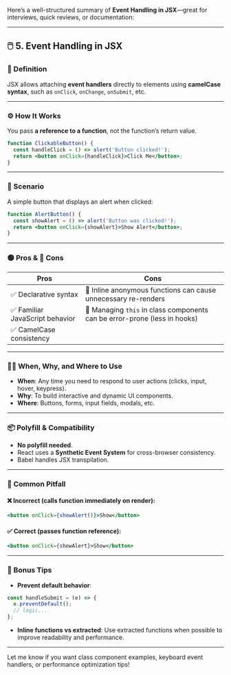 Here’s a well-structured summary of **Event Handling in JSX**—great for interviews, quick reviews, or documentation:

---

## 🖱️ 5. Event Handling in JSX

### 📘 Definition
JSX allows attaching **event handlers** directly to elements using **camelCase syntax**, such as `onClick`, `onChange`, `onSubmit`, etc.

---

### ⚙️ How It Works

You pass **a reference to a function**, not the function’s return value.

```jsx
function ClickableButton() {
  const handleClick = () => alert('Button clicked!');
  return <button onClick={handleClick}>Click Me</button>;
}
```

---

### 🎯 Scenario

A simple button that displays an alert when clicked:

```jsx
function AlertButton() {
  const showAlert = () => alert('Button was clicked!');
  return <button onClick={showAlert}>Show Alert</button>;
}
```

---

### 🟢 Pros & 🔴 Cons

| Pros                            | Cons                                                                 |
|----------------------------------|----------------------------------------------------------------------|
| ✅ Declarative syntax           | 🔴 Inline anonymous functions can cause unnecessary re-renders       |
| ✅ Familiar JavaScript behavior | 🔴 Managing `this` in class components can be error-prone (less in hooks) |
| ✅ CamelCase consistency        |                                                                      |

---

### 🕵️‍♀️ When, Why, and Where to Use

- **When**: Any time you need to respond to user actions (clicks, input, hover, keypress).
- **Why**: To build interactive and dynamic UI components.
- **Where**: Buttons, forms, input fields, modals, etc.

---

### 📦 Polyfill & Compatibility

- **No polyfill needed**.
- React uses a **Synthetic Event System** for cross-browser consistency.
- Babel handles JSX transpilation.

---

### 🚨 Common Pitfall

#### ❌ Incorrect (calls function immediately on render):
```jsx
<button onClick={showAlert()}>Show</button>
```

#### ✅ Correct (passes function reference):
```jsx
<button onClick={showAlert}>Show</button>
```

---

### 🧠 Bonus Tips

- **Prevent default behavior**:
```jsx
const handleSubmit = (e) => {
  e.preventDefault();
  // logic...
};
```

- **Inline functions vs extracted**:
  Use extracted functions when possible to improve readability and performance.

---

Let me know if you want class component examples, keyboard event handlers, or performance optimization tips!